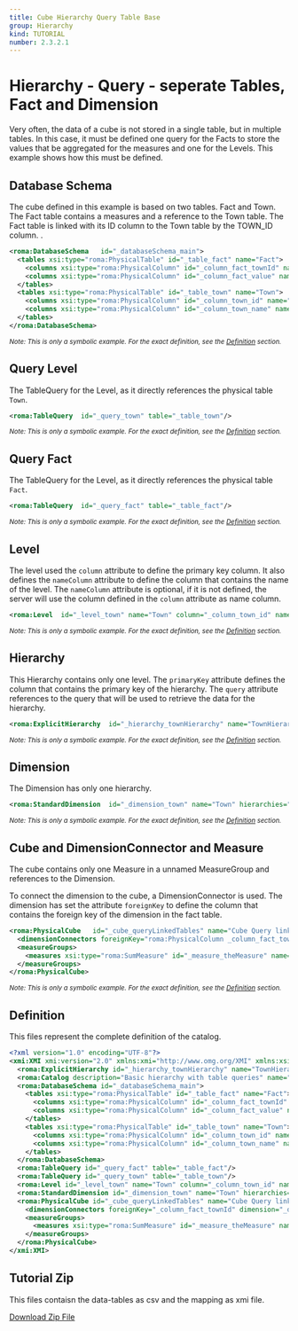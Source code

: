 ```yaml
---
title: Cube Hierarchy Query Table Base
group: Hierarchy
kind: TUTORIAL
number: 2.3.2.1
---
```

# Hierarchy - Query - seperate Tables, Fact and Dimension

Very often, the data of a cube is not stored in a single table, but in multiple tables. In this case, it must be defined one query for the Facts to store the values that be aggregated for the measures and one for the Levels. This example shows how this must be defined.


## Database Schema

The cube defined in this example is based on two tables. Fact and Town. The Fact table contains a measures and a reference to the Town table. The Fact table is linked with its ID column to the Town table by the TOWN_ID column.            .


```xml
<roma:DatabaseSchema   id="_databaseSchema_main">
  <tables xsi:type="roma:PhysicalTable" id="_table_fact" name="Fact">
    <columns xsi:type="roma:PhysicalColumn" id="_column_fact_townId" name="TOWN_ID" type="Integer"/>
    <columns xsi:type="roma:PhysicalColumn" id="_column_fact_value" name="VALUE" type="Integer"/>
  </tables>
  <tables xsi:type="roma:PhysicalTable" id="_table_town" name="Town">
    <columns xsi:type="roma:PhysicalColumn" id="_column_town_id" name="ID" type="Integer"/>
    <columns xsi:type="roma:PhysicalColumn" id="_column_town_name" name="NAME"/>
  </tables>
</roma:DatabaseSchema>

```
*<small>Note: This is only a symbolic example. For the exact definition, see the [Definition](#definition) section.</small>*
## Query Level

The TableQuery for the Level, as it directly references the physical table `Town`.


```xml
<roma:TableQuery  id="_query_town" table="_table_town"/>

```
*<small>Note: This is only a symbolic example. For the exact definition, see the [Definition](#definition) section.</small>*
## Query Fact

The TableQuery for the Level, as it directly references the physical table `Fact`.


```xml
<roma:TableQuery  id="_query_fact" table="_table_fact"/>

```
*<small>Note: This is only a symbolic example. For the exact definition, see the [Definition](#definition) section.</small>*
## Level

The level used the `column` attribute to define the primary key column. It also defines the `nameColumn` attribute to define the column that contains the name of the level. The `nameColumn` attribute is optional, if it is not defined, the server will use the column defined in the `column` attribute as name column.


```xml
<roma:Level  id="_level_town" name="Town" column="_column_town_id" nameColumn="_column_town_name"/>

```
*<small>Note: This is only a symbolic example. For the exact definition, see the [Definition](#definition) section.</small>*
## Hierarchy

This Hierarchy contains only one level. The `primaryKey` attribute defines the column that contains the primary key of the hierarchy. The `query` attribute references to the query that will be used to retrieve the data for the hierarchy.


```xml
<roma:ExplicitHierarchy  id="_hierarchy_townHierarchy" name="TownHierarchy" primaryKey="_column_town_id" query="_query_town" levels="_level_town"/>

```
*<small>Note: This is only a symbolic example. For the exact definition, see the [Definition](#definition) section.</small>*
## Dimension

The Dimension has only one hierarchy.


```xml
<roma:StandardDimension  id="_dimension_town" name="Town" hierarchies="roma:ExplicitHierarchy _hierarchy_townHierarchy"/>

```
*<small>Note: This is only a symbolic example. For the exact definition, see the [Definition](#definition) section.</small>*
## Cube and DimensionConnector and Measure

The cube contains only one Measure in a unnamed MeasureGroup and references to the Dimension.

To connect the dimension to the cube, a DimensionConnector is used. The dimension has set the attribute `foreignKey` to define the column that contains the foreign key of the dimension in the fact table.


```xml
<roma:PhysicalCube   id="_cube_queryLinkedTables" name="Cube Query linked Tables" query="_query_fact">
  <dimensionConnectors foreignKey="roma:PhysicalColumn _column_fact_townId" dimension="roma:StandardDimension _dimension_town" id="_dimensionConnector_town"/>
  <measureGroups>
    <measures xsi:type="roma:SumMeasure" id="_measure_theMeasure" name="theMeasure" column="_column_fact_value"/>
  </measureGroups>
</roma:PhysicalCube>

```
*<small>Note: This is only a symbolic example. For the exact definition, see the [Definition](#definition) section.</small>*

## Definition

This files represent the complete definition of the catalog.

```xml
<?xml version="1.0" encoding="UTF-8"?>
<xmi:XMI xmi:version="2.0" xmlns:xmi="http://www.omg.org/XMI" xmlns:xsi="http://www.w3.org/2001/XMLSchema-instance" xmlns:roma="https://www.daanse.org/spec/org.eclipse.daanse.rolap.mapping">
  <roma:ExplicitHierarchy id="_hierarchy_townHierarchy" name="TownHierarchy" primaryKey="_column_town_id" query="_query_town" levels="_level_town"/>
  <roma:Catalog description="Basic hierarchy with table queries" name="Daanse Tutorial - Cube Hierarchy Query Table Base" cubes="_cube_queryLinkedTables" dbschemas="_databaseSchema_main"/>
  <roma:DatabaseSchema id="_databaseSchema_main">
    <tables xsi:type="roma:PhysicalTable" id="_table_fact" name="Fact">
      <columns xsi:type="roma:PhysicalColumn" id="_column_fact_townId" name="TOWN_ID" type="Integer"/>
      <columns xsi:type="roma:PhysicalColumn" id="_column_fact_value" name="VALUE" type="Integer"/>
    </tables>
    <tables xsi:type="roma:PhysicalTable" id="_table_town" name="Town">
      <columns xsi:type="roma:PhysicalColumn" id="_column_town_id" name="ID" type="Integer"/>
      <columns xsi:type="roma:PhysicalColumn" id="_column_town_name" name="NAME"/>
    </tables>
  </roma:DatabaseSchema>
  <roma:TableQuery id="_query_fact" table="_table_fact"/>
  <roma:TableQuery id="_query_town" table="_table_town"/>
  <roma:Level id="_level_town" name="Town" column="_column_town_id" nameColumn="_column_town_name"/>
  <roma:StandardDimension id="_dimension_town" name="Town" hierarchies="_hierarchy_townHierarchy"/>
  <roma:PhysicalCube id="_cube_queryLinkedTables" name="Cube Query linked Tables" query="_query_fact">
    <dimensionConnectors foreignKey="_column_fact_townId" dimension="_dimension_town" id="_dimensionConnector_town"/>
    <measureGroups>
      <measures xsi:type="roma:SumMeasure" id="_measure_theMeasure" name="theMeasure" column="_column_fact_value"/>
    </measureGroups>
  </roma:PhysicalCube>
</xmi:XMI>

```



## Tutorial Zip
This files contaisn the data-tables as csv and the mapping as xmi file.

<a href="./zip/tutorial.cube.hierarchy.query.table.base.zip" download>Download Zip File</a>
